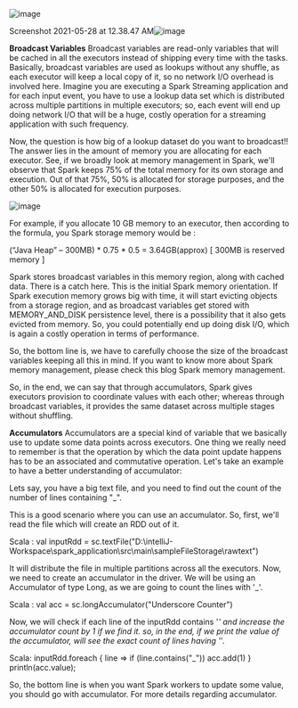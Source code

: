 
![image](https://user-images.githubusercontent.com/32897934/119882919-98fbf180-bf4c-11eb-9145-adb2f4bf1d26.png)


Screenshot 2021-05-28 at 12.38.47 AM![image](https://user-images.githubusercontent.com/32897934/119884393-37d51d80-bf4e-11eb-85bf-0a331f647a3d.png)


**Broadcast Variables**
Broadcast variables are read-only variables that will be cached in all the executors instead of shipping every time with the tasks. Basically, broadcast variables are used as lookups without any shuffle, as each executor will keep a local copy of it, so no network I/O overhead is involved here. Imagine you are executing a Spark Streaming application and for each input event, you have to use a lookup data set which is distributed across multiple partitions in multiple executors; so, each event will end up doing network I/O that will be a huge, costly operation for a streaming application with such frequency.  

Now, the question is how big of a lookup dataset do you want to broadcast!! The answer lies in the amount of memory you are allocating for each executor. See, if we broadly look at memory management in Spark, we'll observe that Spark keeps 75% of the total memory for its own storage and execution. Out of that 75%, 50% is allocated for storage purposes, and the other 50% is allocated for execution purposes. 

![image](https://user-images.githubusercontent.com/32897934/119885105-027cff80-bf4f-11eb-8394-fdbcac40a086.png)

For example, if you allocate 10 GB memory to an executor, then according to the formula, you Spark storage memory would be :

 (“Java Heap” – 300MB) * 0.75 * 0.5 = 3.64GB(approx) 
[ 300MB is reserved memory ]  

Spark stores broadcast variables in this memory region, along with cached data. There is a catch here. This is the initial Spark memory orientation. If Spark execution memory grows big with time, it will start evicting objects from a storage region, and as broadcast variables get stored with MEMORY_AND_DISK persistence level, there is a possibility that it also gets evicted from memory. So, you could potentially end up doing disk I/O, which is again a costly operation in terms of performance. 

So, the bottom line is, we have to carefully choose the size of the broadcast variables keeping all this in mind. If you want to know more about Spark memory management, please check this blog Spark memory management.

So, in the end, we can say that through accumulators, Spark gives executors provision to coordinate values with each other; whereas through broadcast variables, it provides the same dataset across multiple stages without shuffling.

**Accumulators**
Accumulators are a special kind of variable that we basically use to update some data points across executors. One thing we really need to remember is that the operation by which the data point update happens has to be an associated and commutative operation. Let's take an example to have a better understanding of accumulator:

Lets say, you have a big text file, and you need to find out the count of the number of lines containing  "_".

This is a good scenario where you can use an accumulator. So, first, we'll read the file which will create an RDD out of it.

Scala : val inputRdd = sc.textFile("D:\\intelliJ-Workspace\\spark_application\\src\\main\\sampleFileStorage\\rawtext")

It will distribute the file in multiple partitions across all the executors. Now, we need to create an accumulator in the driver. We will be using an Accumulator of type Long, as we are going to count the lines with '_'.

Scala : val acc = sc.longAccumulator("Underscore Counter")

Now, we will check if each line of the inputRdd contains '_' and increase the accumulator count by 1 if we find it. so, in the end, if we print the value of the accumulator, will see the exact count of lines having '_'.

Scala: inputRdd.foreach { line =>
  if (line.contains("_"))
    acc.add(1)
}
println(acc.value);

So, the bottom line is when you want Spark workers to update some value, you should go with accumulator. For more details regarding accumulator.

